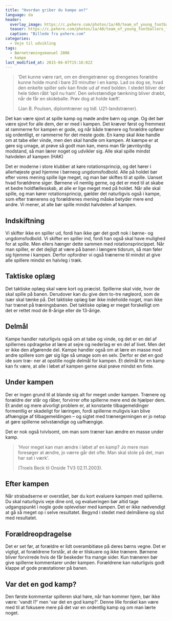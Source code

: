 ```yaml
---
title: "Hvordan griber du kampe an?"
language: da
header:
  overlay_image: https://c.pxhere.com/photos/1a/40/team_of_young_footballers_football_match_team_juniors_football_field_lawn_ball_sport-594839.jpg!d
  teaser: https://c.pxhere.com/photos/1a/40/team_of_young_footballers_football_match_team_juniors_football_field_lawn_ball_sport-594839.jpg!d
  caption: "Billede fra pxhere.com"
categories:
  - Veje til udvikling
tags:
  - Børnetræningsmanuel 2006
  - kampe
last_modified_at: 2015-04-07T15:16:02Z
---
```


> ’Det kunne være rart, om en drengetræner og drengenes forældre kunne holde mund i bare 20 minutter i en kamp. Lad os dog se, hvad den enkelte spiller selv kan finde ud af med bolden. I stedet bliver der hele tiden råbt ’spil nu ham’. Den selvstændige tænkning bliver dræbt, når de får en skideballe. Prøv dog at holde kæft’.
>
> (Jan B. Poulsen, diplomtræner og tidl. U21-landstræner).

Det kan være sjovt at spille kamp og møde andre børn og unge. Og det bør være sjovt for alle dem, der er med i kampen. Det kræver først og fremmest at rammerne for kampen er gode, og når både trænere og forældre opfører sig ordentligt, er rammerne for det meste gode. En kamp skal ikke handle om at tabe eller vinde, men den skal handle om kampen. At kæmpe er at gøre sig umage, at prøve så godt man kan, mens man får jævnbyrdig modstand, så man lærer noget og udvikler sig. Alle skal spille mindst halvdelen af kampen (HAK)

Det er moderne i store klubber at køre rotationsprincip, og det hører i allerhøjeste grad hjemme i børneog ungdomsfodbold. Alle på holdet bør efter vores mening spille lige meget, og man bør skiftes til at spille. Uanset hvad forældrene siger. Børnene vil nemlig gerne, og det er med til at skabe et bedre holdfællesskab, at alle er lige meget med på holdet. Når alle skal spille, og man kører rotationsprincip, gælder det naturligvis også i kampe, som efter trænerens og forældrenes mening måske betyder mere end andre. Vi mener, at alle bør spille mindst halvdelen af kampen.

## Indskiftning

Vi skifter ikke en spiller ud, fordi han ikke gør det godt nok i børne- og ungdomsfodbold. Vi skifter en spiller ind, fordi han også skal have mulighed for at spille. Men ellers hænger dette sammen med rotationsprincippet. Når man spiller, er det dejligt at være på banen i længere tidsrum, så man føler sig hjemme i kampen. Derfor opfordrer vi også trænerne til mindst at give alle spillere mindst en halvleg i træk.

## Taktiske oplæg

Det taktiske oplæg skal være kort og præcist. Spillerne skal vide, hvor de skal spille på banen. Derudover kan du give dem to-tre nøgleord, som de især skal tænke på. Det taktiske oplæg bør ikke indeholde noget, man ikke har trænet på træningsbanen. Det taktiske oplæg er meget forskelligt om det er rettet mod de 8-årige eller de 13-årige.

## Delmål

Kampe handler naturligvis også om at tabe og vinde, og det er en del af spillernes opdragelse at lære at sejre og nederlag er en del af livet. Men det er ikke den afgørende del. Kampe handler også om at lære en masse mod andre spillere som gør sig lige så umage som en selv. Derfor er det en god ide som træ- ner at opstille nogle delmål for kampen. Et delmål for en kamp kan fx være, at alle i løbet af kampen gerne skal prøve mindst en finte.

## Under kampen

Der er ingen grund til at blande sig alt for meget under kampen. Trænere og forældre der står og råber, forvirrer ofte spillerne mere end de hjælper dem. Et andet og mere alvorligt problem er, at konstante tilbagemeldinger formentlig er skadeligt for læringen, fordi spillerne muligvis kan blive afhængige af tilbagemeldingen – og sigtet med trænergerningen er jo netop at gøre spillerne selvstændige og uafhængige.

Det er nok også tvivlsomt, om man som træner kan ændre en masse under kamp.

> ’Hvor meget kan man ændre i løbet af en kamp? Jo mere man foresøger at ændre, jo værre går det ofte. Man skal stole på det, man har sat i værk’.
> 
> (Troels Beck til Onside TV3 02.11.2003).

## Efter kampen

Når strabadserne er overstået, bør du kort evaluere kampen med spillerne. Du skal naturligvis veje dine ord, og evalueringen bør altid tage udgangspunkt i nogle gode oplevelser med kampen. Det er ikke nødvendigt at gå så meget op i selve resultatet. Begynd i stedet med delmålene og slut med resultatet.

## Forældreopdragelse

Det er set før, at forældre er lidt overambitiøse på deres børns vegne. Det er vigtigt, at forældrene forstår, at de er tilskuere og ikke trænere. Børnene bliver forvirrede hvis de får beskeder fra mange sider. Kun træneren bør give spillerne kommentarer under kampen. Forældrene kan naturligvis godt klappe af gode præstationer på banen.

## Var det en god kamp?

Den første kommentar spilleren skal høre, når han kommer hjem, bør ikke være: ’vandt I?’ men ’var det en god kamp?’. Denne lille forskel kan være med til at fokusere mere på det var en ordentlig kamp og om man lærte noget.
